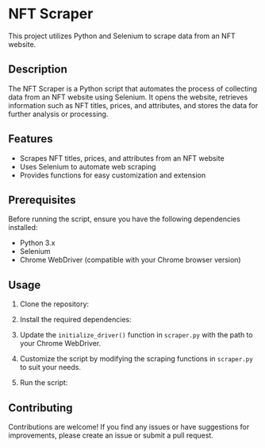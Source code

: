 # NFT Scraper

This project utilizes Python and Selenium to scrape data from an NFT website.

## Description

The NFT Scraper is a Python script that automates the process of collecting data from an NFT website using Selenium. It opens the website, retrieves information such as NFT titles, prices, and attributes, and stores the data for further analysis or processing.

## Features

- Scrapes NFT titles, prices, and attributes from an NFT website
- Uses Selenium to automate web scraping
- Provides functions for easy customization and extension

## Prerequisites

Before running the script, ensure you have the following dependencies installed:

- Python 3.x
- Selenium
- Chrome WebDriver (compatible with your Chrome browser version)

## Usage

1. Clone the repository:


2. Install the required dependencies:


3. Update the `initialize_driver()` function in `scraper.py` with the path to your Chrome WebDriver.

4. Customize the script by modifying the scraping functions in `scraper.py` to suit your needs.

5. Run the script:


## Contributing

Contributions are welcome! If you find any issues or have suggestions for improvements, please create an issue or submit a pull request.
